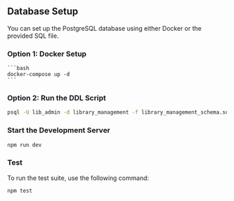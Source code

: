 ## Database Setup

You can set up the PostgreSQL database using either Docker or the provided SQL file.

### Option 1: Docker Setup

    ```bash
    docker-compose up -d
    ```

### Option 2: Run the DDL Script

```bash
psql -U lib_admin -d library_management -f library_management_schema.sql
```

### Start the Development Server

```bash
npm run dev
```

### Test

To run the test suite, use the following command:

```bash
npm test
```
